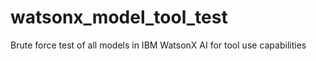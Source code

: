 # watsonx_model_tool_test
Brute force test of all models in IBM WatsonX AI for tool use capabilities
